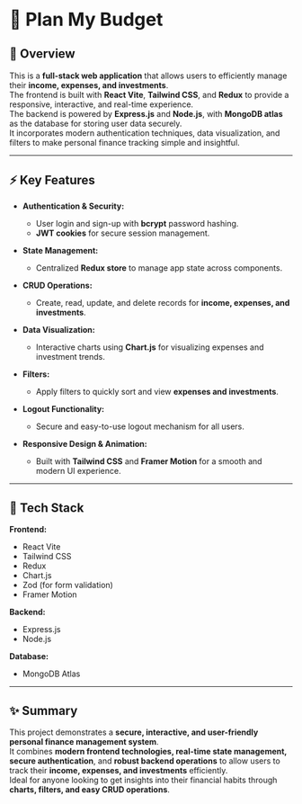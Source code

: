 <h1 style=" font-size:32px; font-weight:bold;">
💼 Plan My Budget
</h1>

<h2 >📖 Overview</h2>

This is a **full-stack web application** that allows users to efficiently manage their **income, expenses, and investments**.  
The frontend is built with **React Vite**, **Tailwind CSS**, and **Redux** to provide a responsive, interactive, and real-time experience.  
The backend is powered by **Express.js** and **Node.js**, with **MongoDB atlas** as the database for storing user data securely.  
It incorporates modern authentication techniques, data visualization, and filters to make personal finance tracking simple and insightful.

---

<h2 >⚡ Key Features</h2>

- **Authentication & Security:**  
  - User login and sign-up with **bcrypt** password hashing.  
  - **JWT cookies** for secure session management.

- **State Management:**  
  - Centralized **Redux store** to manage app state across components.

- **CRUD Operations:**  
  - Create, read, update, and delete records for **income, expenses, and investments**.

- **Data Visualization:**  
  - Interactive charts using **Chart.js** for visualizing expenses and investment trends.

- **Filters:**  
  - Apply filters to quickly sort and view **expenses and investments**.

- **Logout Functionality:**  
  - Secure and easy-to-use logout mechanism for all users.

- **Responsive Design & Animation:**  
  - Built with **Tailwind CSS** and **Framer Motion** for a smooth and modern UI experience.

---

<h2 >🧩 Tech Stack</h2>

**Frontend:**  
- React Vite  
- Tailwind CSS  
- Redux  
- Chart.js  
- Zod (for form validation)  
- Framer Motion  

**Backend:**  
- Express.js  
- Node.js  

**Database:**  
- MongoDB Atlas

---

<h2 >✨ Summary</h2>

This project demonstrates a **secure, interactive, and user-friendly personal finance management system**.  
It combines **modern frontend technologies, real-time state management, secure authentication**, and **robust backend operations** to allow users to track their **income, expenses, and investments** efficiently.  
Ideal for anyone looking to get insights into their financial habits through **charts, filters, and easy CRUD operations**.
